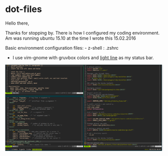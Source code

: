 # dot-files
Hello there,

Thanks for stopping by. There is how I configured my coding environment.
Am was running ubuntu 15.10 at the time I wrote this 15.02.2016

Basic environment configuration files:
	- z-shell : .zshrc

- I use vim-gnome with gruvbox colors and [light line](https://github.com/itchyny/lightline.vim) as my status bar.

![What you should expect](my_config.png)

